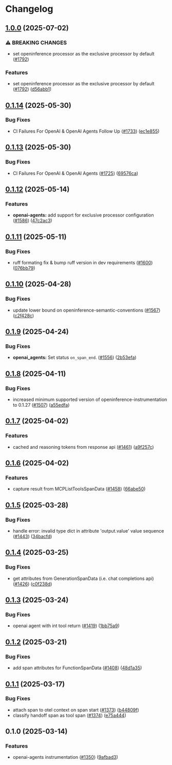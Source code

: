# Changelog

## [1.0.0](https://github.com/Arize-ai/openinference/compare/python-openinference-instrumentation-openai-agents-v0.1.14...python-openinference-instrumentation-openai-agents-v1.0.0) (2025-07-02)


### ⚠ BREAKING CHANGES

* set openinference processor as the exclusive processor by default ([#1792](https://github.com/Arize-ai/openinference/issues/1792))

### Features

* set openinference processor as the exclusive processor by default ([#1792](https://github.com/Arize-ai/openinference/issues/1792)) ([d56abb1](https://github.com/Arize-ai/openinference/commit/d56abb1935aa4a96925214c39cef045381ab9b15))

## [0.1.14](https://github.com/Arize-ai/openinference/compare/python-openinference-instrumentation-openai-agents-v0.1.13...python-openinference-instrumentation-openai-agents-v0.1.14) (2025-05-30)


### Bug Fixes

* CI Failures For OpenAI & OpenAI Agents Follow Up ([#1733](https://github.com/Arize-ai/openinference/issues/1733)) ([ec1e855](https://github.com/Arize-ai/openinference/commit/ec1e8552b40c8a04ee2b3b92073e41e405b95293))

## [0.1.13](https://github.com/Arize-ai/openinference/compare/python-openinference-instrumentation-openai-agents-v0.1.12...python-openinference-instrumentation-openai-agents-v0.1.13) (2025-05-30)


### Bug Fixes

* CI Failures For OpenAI & OpenAI Agents ([#1725](https://github.com/Arize-ai/openinference/issues/1725)) ([69576ca](https://github.com/Arize-ai/openinference/commit/69576cac4628f7d3b1b36558ad6cf8e4ae65b2d8))

## [0.1.12](https://github.com/Arize-ai/openinference/compare/python-openinference-instrumentation-openai-agents-v0.1.11...python-openinference-instrumentation-openai-agents-v0.1.12) (2025-05-14)


### Features

* **openai-agents:** add support for exclusive processor configuration ([#1586](https://github.com/Arize-ai/openinference/issues/1586)) ([47c2ac3](https://github.com/Arize-ai/openinference/commit/47c2ac350a113bf7df45fbcebdfc19504e73723c))

## [0.1.11](https://github.com/Arize-ai/openinference/compare/python-openinference-instrumentation-openai-agents-v0.1.10...python-openinference-instrumentation-openai-agents-v0.1.11) (2025-05-11)


### Bug Fixes

* ruff formating fix & bump ruff version in dev requirements ([#1600](https://github.com/Arize-ai/openinference/issues/1600)) ([076bb79](https://github.com/Arize-ai/openinference/commit/076bb7966d44fccdb2ab94e6f379ef4ae22c39b1))

## [0.1.10](https://github.com/Arize-ai/openinference/compare/python-openinference-instrumentation-openai-agents-v0.1.9...python-openinference-instrumentation-openai-agents-v0.1.10) (2025-04-28)


### Bug Fixes

* update lower bound on openinference-semantic-conventions ([#1567](https://github.com/Arize-ai/openinference/issues/1567)) ([c2f428c](https://github.com/Arize-ai/openinference/commit/c2f428c5916c3dd62cf6670358f37111d4f7fd25))

## [0.1.9](https://github.com/Arize-ai/openinference/compare/python-openinference-instrumentation-openai-agents-v0.1.8...python-openinference-instrumentation-openai-agents-v0.1.9) (2025-04-24)


### Bug Fixes

* **openai_agents:** Set status `on_span_end`. ([#1556](https://github.com/Arize-ai/openinference/issues/1556)) ([2b53efa](https://github.com/Arize-ai/openinference/commit/2b53efa491d81ab5852387f5a4d2e87972262616))

## [0.1.8](https://github.com/Arize-ai/openinference/compare/python-openinference-instrumentation-openai-agents-v0.1.7...python-openinference-instrumentation-openai-agents-v0.1.8) (2025-04-11)


### Bug Fixes

* increased minimum supported version of openinference-instrumentation to 0.1.27 ([#1507](https://github.com/Arize-ai/openinference/issues/1507)) ([a55edfa](https://github.com/Arize-ai/openinference/commit/a55edfa8900c1f36a73385c7d03f91cffadd85c4))

## [0.1.7](https://github.com/Arize-ai/openinference/compare/python-openinference-instrumentation-openai-agents-v0.1.6...python-openinference-instrumentation-openai-agents-v0.1.7) (2025-04-02)


### Features

* cached and reasoning tokens from response api ([#1461](https://github.com/Arize-ai/openinference/issues/1461)) ([a9f257c](https://github.com/Arize-ai/openinference/commit/a9f257c1dee46eb18ed32f463bdc50cc7cab60fe))

## [0.1.6](https://github.com/Arize-ai/openinference/compare/python-openinference-instrumentation-openai-agents-v0.1.5...python-openinference-instrumentation-openai-agents-v0.1.6) (2025-04-02)


### Features

* capture result from MCPListToolsSpanData ([#1458](https://github.com/Arize-ai/openinference/issues/1458)) ([66abe50](https://github.com/Arize-ai/openinference/commit/66abe50f187a45ce11fb64f3399b52a3139fe115))

## [0.1.5](https://github.com/Arize-ai/openinference/compare/python-openinference-instrumentation-openai-agents-v0.1.4...python-openinference-instrumentation-openai-agents-v0.1.5) (2025-03-28)


### Bug Fixes

* handle error: invalid type dict in attribute 'output.value' value sequence ([#1443](https://github.com/Arize-ai/openinference/issues/1443)) ([34bacfd](https://github.com/Arize-ai/openinference/commit/34bacfd9369dfb098e931cf20982b286fcb7fbea))

## [0.1.4](https://github.com/Arize-ai/openinference/compare/python-openinference-instrumentation-openai-agents-v0.1.3...python-openinference-instrumentation-openai-agents-v0.1.4) (2025-03-25)


### Bug Fixes

* get attributes from GenerationSpanData (i.e. chat completions api) ([#1426](https://github.com/Arize-ai/openinference/issues/1426)) ([c0f238d](https://github.com/Arize-ai/openinference/commit/c0f238d36f18bdec0062e84ca4e53a66c63508e0))

## [0.1.3](https://github.com/Arize-ai/openinference/compare/python-openinference-instrumentation-openai-agents-v0.1.2...python-openinference-instrumentation-openai-agents-v0.1.3) (2025-03-24)


### Bug Fixes

* openai agent with int tool return ([#1419](https://github.com/Arize-ai/openinference/issues/1419)) ([1bb75a9](https://github.com/Arize-ai/openinference/commit/1bb75a94999bbe8615cdc7a5490fb2668833742f))

## [0.1.2](https://github.com/Arize-ai/openinference/compare/python-openinference-instrumentation-openai-agents-v0.1.1...python-openinference-instrumentation-openai-agents-v0.1.2) (2025-03-21)


### Bug Fixes

* add span attributes for FunctionSpanData ([#1408](https://github.com/Arize-ai/openinference/issues/1408)) ([48d1a35](https://github.com/Arize-ai/openinference/commit/48d1a3549eb8dda55e941cab867d9581a96fdf33))

## [0.1.1](https://github.com/Arize-ai/openinference/compare/python-openinference-instrumentation-openai-agents-v0.1.0...python-openinference-instrumentation-openai-agents-v0.1.1) (2025-03-17)


### Bug Fixes

* attach span to otel context on span start ([#1373](https://github.com/Arize-ai/openinference/issues/1373)) ([b44809f](https://github.com/Arize-ai/openinference/commit/b44809f1c460dd3a9bee4a9b068e6c275fecf9b4))
* classify handoff span as tool span ([#1374](https://github.com/Arize-ai/openinference/issues/1374)) ([e75a444](https://github.com/Arize-ai/openinference/commit/e75a444d766d900ec3bc78b9d257453fb0e586d1))

## 0.1.0 (2025-03-14)


### Features

* openai-agents instrumentation ([#1350](https://github.com/Arize-ai/openinference/issues/1350)) ([9afbad3](https://github.com/Arize-ai/openinference/commit/9afbad3100d68601a2f9265fe20985a34f80e04b))

